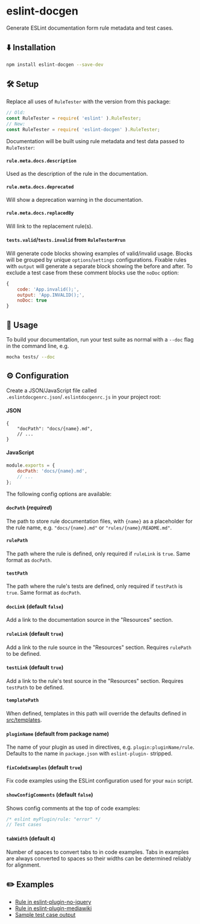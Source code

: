# eslint-docgen
Generate ESLint documentation form rule metadata and test cases.

## ⬇️ Installation

```sh
npm install eslint-docgen --save-dev
```

## 🛠️ Setup

Replace all uses of `RuleTester` with the version from this package:
```js
// Old:
const RuleTester = require( 'eslint' ).RuleTester;
// New:
const RuleTester = require( 'eslint-docgen' ).RuleTester;
```
Documentation will be built using rule metadata and test data passed to `RuleTester`:

#### `rule.meta.docs.description`
Used as the description of the rule in the documentation.

#### `rule.meta.docs.deprecated`
Will show a deprecation warning in the documentation.

#### `rule.meta.docs.replacedBy`
Will link to the replacement rule(s).

#### `tests.valid`/`tests.invalid` from `RuleTester#run`
Will generate code blocks showing examples of valid/invalid usage. Blocks will be grouped by unique `options`/`settings` configurations. Fixable rules with `output` will generate a separate block showing the before and after.
To exclude a test case from these comment blocks use the `noDoc` option:
```js
{
    code: 'App.invalid();',
    output: 'App.INVALID();',
    noDoc: true
}
```

## 📖 Usage
To build your documentation, run your test suite as normal with a `--doc` flag in the command line, e.g.
```sh
mocha tests/ --doc
```

## ⚙️ Configuration

Create a JSON/JavaScript file called `.eslintdocgenrc.json`/`.eslintdocgenrc.js` in your project root:

#### JSON
```jsonc
{
    "docPath": "docs/{name}.md",
    // ...
}
```

#### JavaScript
```js
module.exports = {
    docPath: 'docs/{name}.md',
    // ...
};
```

The following config options are available:

#### `docPath` (*required*)
The path to store rule documentation files, with `{name}` as a placeholder for the rule name, e.g. `"docs/{name}.md"` or `"rules/{name}/README.md"`.

#### `rulePath`
The path where the rule is defined, only required if `ruleLink` is `true`. Same format as `docPath`.

#### `testPath`
The path where the rule's tests are defined, only required if `testPath` is `true`. Same format as `docPath`.

#### `docLink` (default `false`)
Add a link to the documentation source in the "Resources" section.

#### `ruleLink` (default `true`)
Add a link to the rule source in the "Resources" section. Requires `rulePath` to be defined.

#### `testLink` (default `true`)
Add a link to the rule's test source in the "Resources" section. Requires `testPath` to be defined.

#### `templatePath`
When defined, templates in this path will override the defaults defined in [src/templates](src/templates).

#### `pluginName` (default from package name)
The name of your plugin as used in directives, e.g. `plugin:pluginName/rule`. Defaults to the name in `package.json` with `eslint-plugin-` stripped.

#### `fixCodeExamples` (default `true`)
Fix code examples using the ESLint configuration used for your `main` script.

#### `showConfigComments` (default `false`)
Shows config comments at the top of code examples:
```js
/* eslint myPlugin/rule: "error" */
// Test cases
```

#### `tabWidth` (default `4`)
Number of spaces to convert tabs to in code examples. Tabs in examples are always converted to spaces so their widths can be determined reliably for alignment.

## ✏️ Examples
* [Rule in eslint-plugin-no-jquery](https://github.com/wikimedia/eslint-plugin-no-jquery/blob/master/docs/no-error-shorthand.md)
* [Rule in eslint-plugin-mediawiki](https://github.com/wikimedia/eslint-plugin-mediawiki/blob/master/docs/valid-package-file-require.md)
* [Sample test case output](tests/cases/simple-rule.md)
